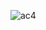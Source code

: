 ![ac4](https://github.com/VanHoang110802/ABCXYZ/assets/108053955/44ef31d8-1718-4414-b301-5e9f332bc960)
